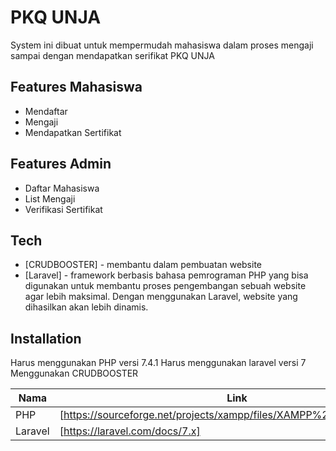 # PKQ UNJA

System ini dibuat untuk mempermudah mahasiswa dalam proses mengaji sampai dengan mendapatkan serifikat PKQ UNJA
## Features Mahasiswa

- Mendaftar
- Mengaji
- Mendapatkan Sertifikat

## Features Admin

- Daftar Mahasiswa
- List Mengaji
- Verifikasi Sertifikat

## Tech

- [CRUDBOOSTER] - membantu dalam pembuatan website 
- [Laravel] - framework berbasis bahasa pemrograman PHP yang bisa digunakan untuk membantu proses pengembangan sebuah website agar lebih maksimal. Dengan menggunakan Laravel, website yang dihasilkan akan lebih dinamis.

## Installation

Harus menggunakan PHP versi 7.4.1 
Harus menggunakan laravel versi 7
Menggunakan CRUDBOOSTER

| Nama | Link |
| ------ | ------ |
| PHP | [https://sourceforge.net/projects/xampp/files/XAMPP%20Windows/7.4.1/] |
| Laravel | [https://laravel.com/docs/7.x] |
